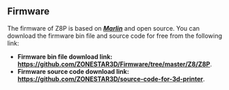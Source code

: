 ## Firmware
The firmware of Z8P is based on [***Marlin***](http://marlinfw.org/) and open source. You can download the firmware bin file and source code for free from the following link:
- **Firmware bin file download link: https://github.com/ZONESTAR3D/Firmware/tree/master/Z8/Z8P**.  
- **Firmware source code download link: https://github.com/ZONESTAR3D/source-code-for-3d-printer**.  

